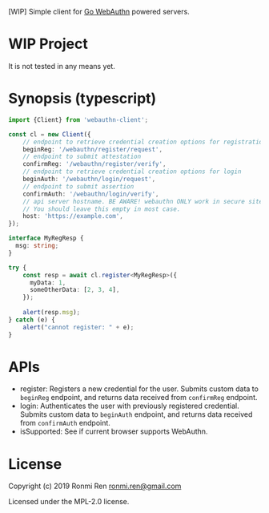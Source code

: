 [WIP] Simple client for [Go WebAuthn](https://github.com/duo-labs/webauthn) powered servers.

# WIP Project

It is not tested in any means yet.

# Synopsis (typescript)

```ts
import {Client} from 'webauthn-client';

const cl = new Client({
    // endpoint to retrieve credential creation options for registration
    beginReg: '/webauthn/register/request',
    // endpoint to submit attestation
    confirmReg: '/webauthn/register/verify',
    // endpoint to retrieve credential creation options for login
    beginAuth: '/webauthn/login/request',
    // endpoint to submit assertion
    confirmAuth: '/webauthn/login/verify',
    // api server hostname. BE AWARE! webauthn ONLY work in secure site (https)
    // You should leave this empty in most case.
    host: 'https://example.com',
});

interface MyRegResp {
  msg: string;
}

try {
    const resp = await cl.register<MyRegResp>({
      myData: 1,
      someOtherData: [2, 3, 4],
    });
    
    alert(resp.msg);
} catch (e) {
    alert("cannot register: " + e);
}
```

# APIs

- register: Registers a new credential for the user. Submits custom data to `beginReg` endpoint, and returns data received from `confirmReg` endpoint.
- login: Authenticates the user with previously registered credential. Submits custom data to `beginAuth` endpoint, and returns data received from `confirmAuth` endpoint.
- isSupported: See if current browser supports WebAuthn.

# License

Copyright (c) 2019 Ronmi Ren <ronmi.ren@gmail.com>

Licensed under the MPL-2.0 license.
